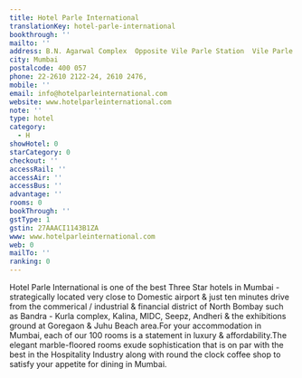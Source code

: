 ```yaml
---
title: Hotel Parle International
translationKey: hotel-parle-international
bookthrough: ''
mailto: ''
address: B.N. Agarwal Complex  Opposite Vile Parle Station  Vile Parle (East)
city: Mumbai
postalcode: 400 057
phone: 22-2610 2122-24, 2610 2476,
mobile: ''
email: info@hotelparleinternational.com
website: www.hotelparleinternational.com
note: ''
type: hotel
category:
  - H
showHotel: 0
starCategory: 0
checkout: ''
accessRail: ''
accessAir: ''
accessBus: ''
advantage: ''
rooms: 0
bookThrough: ''
gstType: 1
gstin: 27AAACI1143B1ZA
www: www.hotelparleinternational.com
web: 0
mailTo: ''
ranking: 0
---
```







Hotel Parle International is one of the best Three Star hotels in Mumbai - strategically located very close to Domestic airport & just ten minutes drive from the commerical / industrial & financial district of North Bombay such as Bandra - Kurla complex, Kalina, MIDC, Seepz, Andheri & the exhibitions ground at Goregaon & Juhu Beach area.For your accommodation in Mumbai, each of our 100 rooms is a statement in luxury & affordability.The elegant marble-floored rooms exude sophistication that is on par with the best in the Hospitality Industry along with round the clock coffee shop to satisfy your appetite for dining in Mumbai.